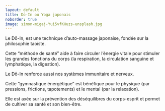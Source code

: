 ```yaml
---
layout: default
title: Dō-In ou Yoga japonais
noborder: true
image: simon-migaj-Yui5vfKHuzs-unsplash.jpg
---
```

<div class="block" markdown="1">
Le Dō-In, est une technique d’auto-massage japonaise, fondée sur la philosophie taoïste.  

Cette “méthode de santé” aide à faire circuler l’énergie vitale pour stimuler les grandes fonctions du corps (la respiration, la circulation sanguine et lymphatique, la digestion).

Le Dō-In renforce aussi nos systèmes immunitaire et nerveux.

Cette “gymnastique énergétique” est bénéfique pour le physique (par pressions, frictions, tapotements) et le mental (par la relaxation).

Elle est axée sur la prévention des déséquilibres du corps-esprit et permet de cultiver sa santé et son bien-être.

</div>
